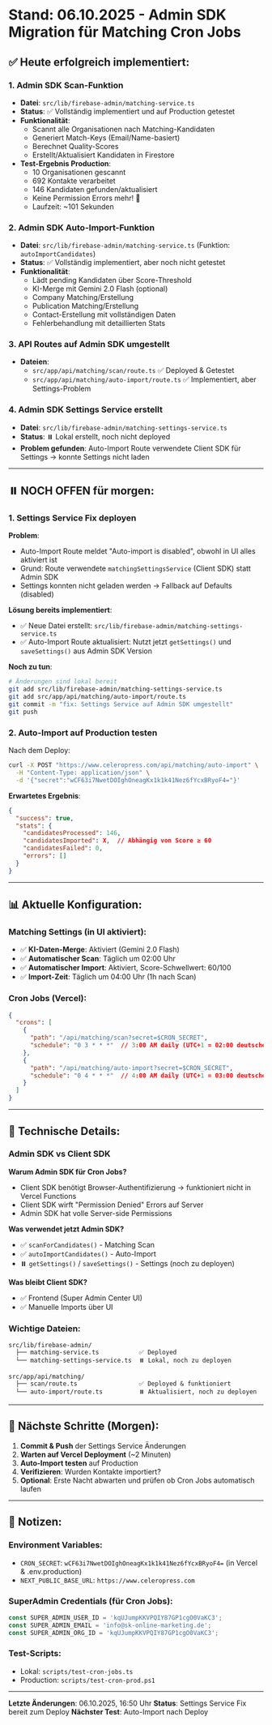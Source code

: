 # Stand: 06.10.2025 - Admin SDK Migration für Matching Cron Jobs

## ✅ Heute erfolgreich implementiert:

### 1. Admin SDK Scan-Funktion
- **Datei**: `src/lib/firebase-admin/matching-service.ts`
- **Status**: ✅ Vollständig implementiert und auf Production getestet
- **Funktionalität**:
  - Scannt alle Organisationen nach Matching-Kandidaten
  - Generiert Match-Keys (Email/Name-basiert)
  - Berechnet Quality-Scores
  - Erstellt/Aktualisiert Kandidaten in Firestore
- **Test-Ergebnis Production**:
  - 10 Organisationen gescannt
  - 692 Kontakte verarbeitet
  - 146 Kandidaten gefunden/aktualisiert
  - Keine Permission Errors mehr! 🎉
  - Laufzeit: ~101 Sekunden

### 2. Admin SDK Auto-Import-Funktion
- **Datei**: `src/lib/firebase-admin/matching-service.ts` (Funktion: `autoImportCandidates`)
- **Status**: ✅ Vollständig implementiert, aber noch nicht getestet
- **Funktionalität**:
  - Lädt pending Kandidaten über Score-Threshold
  - KI-Merge mit Gemini 2.0 Flash (optional)
  - Company Matching/Erstellung
  - Publication Matching/Erstellung
  - Contact-Erstellung mit vollständigen Daten
  - Fehlerbehandlung mit detaillierten Stats

### 3. API Routes auf Admin SDK umgestellt
- **Dateien**:
  - `src/app/api/matching/scan/route.ts` ✅ Deployed & Getestet
  - `src/app/api/matching/auto-import/route.ts` ✅ Implementiert, aber Settings-Problem

### 4. Admin SDK Settings Service erstellt
- **Datei**: `src/lib/firebase-admin/matching-settings-service.ts`
- **Status**: ⏸️ Lokal erstellt, noch nicht deployed
- **Problem gefunden**: Auto-Import Route verwendete Client SDK für Settings → konnte Settings nicht laden

---

## ⏸️ NOCH OFFEN für morgen:

### 1. Settings Service Fix deployen
**Problem**:
- Auto-Import Route meldet "Auto-import is disabled", obwohl in UI alles aktiviert ist
- Grund: Route verwendete `matchingSettingsService` (Client SDK) statt Admin SDK
- Settings konnten nicht geladen werden → Fallback auf Defaults (disabled)

**Lösung bereits implementiert**:
- ✅ Neue Datei erstellt: `src/lib/firebase-admin/matching-settings-service.ts`
- ✅ Auto-Import Route aktualisiert: Nutzt jetzt `getSettings()` und `saveSettings()` aus Admin SDK Version

**Noch zu tun**:
```bash
# Änderungen sind lokal bereit
git add src/lib/firebase-admin/matching-settings-service.ts
git add src/app/api/matching/auto-import/route.ts
git commit -m "fix: Settings Service auf Admin SDK umgestellt"
git push
```

### 2. Auto-Import auf Production testen
Nach dem Deploy:
```bash
curl -X POST "https://www.celeropress.com/api/matching/auto-import" \
  -H "Content-Type: application/json" \
  -d '{"secret":"wCF63i7NwetDOIghOneagKx1k1k41Nez6fYcxBRyoF4="}'
```

**Erwartetes Ergebnis**:
```json
{
  "success": true,
  "stats": {
    "candidatesProcessed": 146,
    "candidatesImported": X,  // Abhängig von Score ≥ 60
    "candidatesFailed": 0,
    "errors": []
  }
}
```

---

## 📊 Aktuelle Konfiguration:

### Matching Settings (in UI aktiviert):
- ✅ **KI-Daten-Merge**: Aktiviert (Gemini 2.0 Flash)
- ✅ **Automatischer Scan**: Täglich um 02:00 Uhr
- ✅ **Automatischer Import**: Aktiviert, Score-Schwellwert: 60/100
- ✅ **Import-Zeit**: Täglich um 04:00 Uhr (1h nach Scan)

### Cron Jobs (Vercel):
```json
{
  "crons": [
    {
      "path": "/api/matching/scan?secret=$CRON_SECRET",
      "schedule": "0 3 * * *"  // 3:00 AM daily (UTC+1 = 02:00 deutscher Zeit)
    },
    {
      "path": "/api/matching/auto-import?secret=$CRON_SECRET",
      "schedule": "0 4 * * *"  // 4:00 AM daily (UTC+1 = 03:00 deutscher Zeit)
    }
  ]
}
```

---

## 🔧 Technische Details:

### Admin SDK vs Client SDK
**Warum Admin SDK für Cron Jobs?**
- Client SDK benötigt Browser-Authentifizierung → funktioniert nicht in Vercel Functions
- Client SDK wirft "Permission Denied" Errors auf Server
- Admin SDK hat volle Server-side Permissions

**Was verwendet jetzt Admin SDK?**
- ✅ `scanForCandidates()` - Matching Scan
- ✅ `autoImportCandidates()` - Auto-Import
- ⏸️ `getSettings()` / `saveSettings()` - Settings (noch zu deployen)

**Was bleibt Client SDK?**
- ✅ Frontend (Super Admin Center UI)
- ✅ Manuelle Imports über UI

### Wichtige Dateien:

```
src/lib/firebase-admin/
  ├── matching-service.ts           ✅ Deployed
  └── matching-settings-service.ts  ⏸️ Lokal, noch zu deployen

src/app/api/matching/
  ├── scan/route.ts                 ✅ Deployed & funktioniert
  └── auto-import/route.ts          ⏸️ Aktualisiert, noch zu deployen
```

---

## 🚀 Nächste Schritte (Morgen):

1. **Commit & Push** der Settings Service Änderungen
2. **Warten auf Vercel Deployment** (~2 Minuten)
3. **Auto-Import testen** auf Production
4. **Verifizieren**: Wurden Kontakte importiert?
5. **Optional**: Erste Nacht abwarten und prüfen ob Cron Jobs automatisch laufen

---

## 📝 Notizen:

### Environment Variables:
- `CRON_SECRET`: `wCF63i7NwetDOIghOneagKx1k1k41Nez6fYcxBRyoF4=` (in Vercel & .env.production)
- `NEXT_PUBLIC_BASE_URL`: `https://www.celeropress.com`

### SuperAdmin Credentials (für Cron Jobs):
```typescript
const SUPER_ADMIN_USER_ID = 'kqUJumpKKVPQIY87GP1cgO0VaKC3';
const SUPER_ADMIN_EMAIL = 'info@sk-online-marketing.de';
const SUPER_ADMIN_ORG_ID = 'kqUJumpKKVPQIY87GP1cgO0VaKC3';
```

### Test-Scripts:
- Lokal: `scripts/test-cron-jobs.ts`
- Production: `scripts/test-cron-prod.ps1`

---

**Letzte Änderungen**: 06.10.2025, 16:50 Uhr
**Status**: Settings Service Fix bereit zum Deploy
**Nächster Test**: Auto-Import nach Deploy

